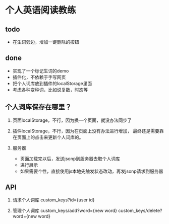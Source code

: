 # 个人英语阅读教练

## todo
-   在生词旁边，增加一键删除的按钮

## done
-   实现了一个标记生词的demo
-   插件化，不依赖于手写网页
-   把个人词库放到插件的localStorage里面
-   考虑各种变种词，比如说复数，时态等

## 个人词库保存在哪里？

1.  页面localStorage，不行，因为换一个页面，就没办法同步了

2.  插件localStorage，不行，因为在页面上没有办法进行增加，
    最终还是需要靠在页面上的点击来更新个人词库的。

3.  服务器
    -   页面加载完以后，发送jsonp到服务器去取个人词库
    -   进行展示
    -   如果需要个性，直接使用js本地先触发状态改动，再发jsonp请求到服务器

## API

1. 请求个人词库
    custom_keys?id={user id}

2. 管理个人词库
    custom_keys/add?word={new word}
    custom_keys/delete?word={new word}

